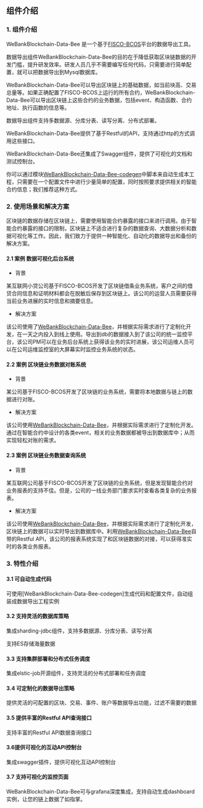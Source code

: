 ## 组件介绍

### 1. 组件介绍

WeBankBlockchain-Data-Bee 是一个基于[FISCO-BCOS](https://github.com/FISCO-BCOS/FISCO-BCOS)平台的数据导出工具。

数据导出组件WeBankBlockchain-Data-Bee的目的在于降低获取区块链数据的开发门槛，提升研发效率。研发人员几乎不需要编写任何代码，只需要进行简单配置，就可以把数据导出到Mysql数据库。

WeBankBlockchain-Data-Bee可以导出区块链上的基础数据，如当前块高、交易总量等。如果正确配置了FISCO-BCOS上运行的所有合约，WeBankBlockchain-Data-Bee可以导出区块链上这些合约的业务数据，包括event、构造函数、合约地址、执行函数的信息等。

数据导出组件支持多数据源、分库分表、读写分离、分布式部署。

WeBankBlockchain-Data-Bee提供了基于Restful的API，支持通过http的方式调用这些接口。

WeBankBlockchain-Data-Bee还集成了Swagger组件，提供了可视化的文档和测试控制台。

你可以通过模块[WeBankBlockchain-Data-Bee-codegen](https://github.com/WeBankFinTech/WeBankBlockchain-Data-Bee/tree/master)中脚本来自动生成本工程，只需要在一个配置文件中进行少量简单的配置，同时按照要求提供相关的智能合约信息；我们推荐这种方式。

### 2. 使用场景和解决方案

区块链的数据存储在区块链上，需要使用智能合约暴露的接口来进行调用。由于智能合约暴露的接口的限制，区块链上不适合进行复杂的数据查询、大数据分析和数据可视化等工作。因此，我们致力于提供一种智能化、自动化的数据导出和备份的解决方案。

#### 2.1 案例 数据可视化后台系统

- 背景

某互联网小贷公司基于FISCO-BCOS开发了区块链借条业务系统，客户之间的借贷合同信息和证明材料都会在脱敏后保存到区块链上。该公司的运营人员需要获得当前业务进展的实时信息和摘要信息。

- 解决方案

该公司使用了[WeBankBlockchain-Data-Bee](https://github.com/WeBankFinTech/WeBankBlockchain-Data-Bee/tree/master)，并根据实际需求进行了定制化开发，在一天之内投入到线上使用。导出到db的数据接入到了该公司的统一监控平台，该公司PM可以在业务后台系统上获得该业务的实时进展，该公司运维人员可以在公司运维监控室的大屏幕实时监控业务系统的状态。

#### 2.2 案例 区块链业务数据对账系统

- 背景

某公司基于FISCO-BCOS开发了区块链的业务系统，需要将本地数据与链上的数据进行对账。

- 解决方案

该公司使用[WeBankBlockchain-Data-Bee](https://github.com/WeBankFinTech/WeBankBlockchain-Data-Bee/tree/master)，并根据实际需求进行了定制化开发。通过在智能合约中设计的各类event，相关的业务数据都被导出到数据库中；从而实现轻松对账的需求。

#### 2.3 案例 区块链业务数据查询系统

- 背景

某互联网公司基于FISCO-BCOS开发了区块链的业务系统，但是发现智能合约对业务报表的支持不佳。但是，公司的一线业务部门要求实时查看各类复杂的业务报表。

- 解决方案

该公司使用[WeBankBlockchain-Data-Bee](https://github.com/WeBankFinTech/WeBankBlockchain-Data-Bee/tree/master)，并根据实际需求进行了定制化开发，区块链上的数据可以实时导出到数据库中。利用[WeBankBlockchain-Data-Bee](https://github.com/WeBankFinTech/WeBankBlockchain-Data-Bee/tree/master)自带的Restful API，该公司的报表系统实现了和区块链数据的对接，可以获得准实时的各类业务报表。

### 3. 特性介绍

#### 3.1 可自动生成代码

可使用[WeBankBlockchain-Data-Bee-codegen]生成代码和配置文件，自动组装成数据导出工程实例

#### 3.2 支持灵活的数据库策略

集成sharding-jdbc组件，支持多数据源、分库分表、读写分离

支持ES存储海量数据

#### 3.3 支持集群部署和分布式任务调度

集成elstic-job开源组件，支持灵活的分布式部署和任务调度

#### 3.4 可定制化的数据导出策略

提供灵活的可配置的区块、交易、事件、账户等数据导出功能，过滤不需要的数据

#### 3.5 提供丰富的Restful API查询接口

支持丰富的Restful API数据查询接口

#### 3.6提供可视化的互动API控制台

集成swagger插件，提供可视化互动API控制台

#### 3.7 支持可视化的监控页面

WeBankBlockchain-Data-Bee可与grafana深度集成，支持自动生成dashboard实例，让您的链上数据了如指掌。
